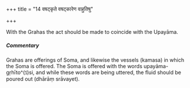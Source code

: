 +++
title = "14 वषट्कृते वषट्कारेण वाहुतिषु"

+++

With the Grahas the act should be made to coincide with the Upayāma.

#####  Commentary

Grahas are offerings of Soma, and likewise the vessels (kamasa) in which the Soma is offered. The Soma is offered with the words upayāma-gṛhīto^(ऽ)si, and while these words are being uttered, the fluid should be poured out (dhārāṃ srāvayet).
